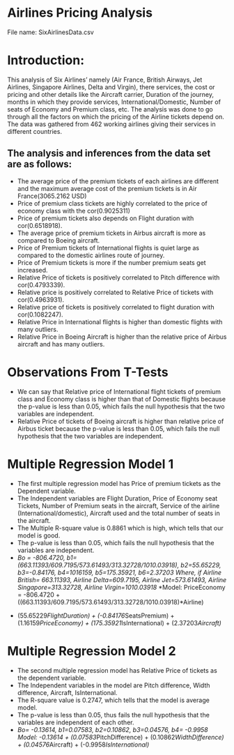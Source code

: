 # Airlines Pricing Analysis

File name: SixAirlinesData.csv

# Introduction: 
This analysis of Six Airlines’ namely (Air France, British Airways, Jet Airlines, Singapore Airlines, Delta and Virgin), there services, the cost or pricing and other details like the Aircraft carrier, Duration of the journey, months in which they provide services, International/Domestic, Number of seats of Economy and Premium class, etc. The analysis was done to go through all the factors on which the pricing of the Airline tickets depend on. The data was gathered from 462 working airlines giving their services in different countries.

## The analysis and inferences from the data set are as follows:
- The average price of the premium tickets of each airlines are different and the maximum average cost of the premium tickets is in Air France(3065.2162 USD)
- Price of premium class tickets are highly correlated to the price of economy class with the cor(0.9025311)
- Price of premium tickets also depends on Flight duration with cor(0.6518918).
- The average price of premium tickets in Airbus aircraft is more as compared to Boeing aircraft.
- Price of Premium tickets of International flights is quiet large as compared to the domestic airlines route of journey.
- Price of Premium tickets is more if the number premium seats get increased.
- Relative Price of tickets is positively correlated to Pitch difference with cor(0.4793339).
- Relative price is positively correlated to Relative Price of tickets with cor(0.4963931).
- Relative price of tickets is positively correlated to flight duration with cor(0.1082247).
- Relative Price in International flights is higher than domestic flights with many outliers.
- Relative Price in Boeing Aircraft is higher than the relative price of Airbus aircraft and has many outliers.

# Observations From T-Tests
- We can say that Relative price of International flight tickets of premium class and Economy class is higher than that of Domestic flights because the p-value is less than 0.05, which fails the null hypothesis that the two variables are independent.
- Relative Price of tickets of Boeing aircraft is higher than relative price of Airbus ticket because the p-value is less than 0.05, which fails the null hypothesis that the two variables are independent. 


# Multiple Regression Model 1
- The first multiple regression model has Price of premium tickets as the Dependent variable.
- The Independent variables are Flight Duration, Price of Economy seat Tickets, Number of Premium seats in the aircraft, Service of the airline (International/domestic), Aircraft used and the total number of seats in the aircraft.
- The Multiple R-square value is 0.8861 which is high, which tells that our model is good.
- The p-value is less than 0.05, which fails the null hypothesis that the variables are independent.
- *Bo = -806.4720, b1=(663.11393/609.7195/573.61493/313.32728/1010.03918), b2=55.65229, b3=-0.84176, b4=1016159, b5=175.35921, b6=2.37203 
Where, if Airline British= 663.11393, Airline Delta=609.7195, Airline Jet=573.61493, Airline Singapore=313.32728, Airline Virgin=1010.03918*
*Model: PriceEconomy = 
-806.4720 + ((663.11393/609.7195/573.61493/313.32728/1010.03918)*Airline)
+ (55.65229*FlightDuration) + (-0.84176*SeatsPremium) + (1.16159*PriceEconomy) + (175.35921*IsInternational) + (2.37203*Aircraft)*
 


# Multiple Regression Model 2
- The second multiple regression model has Relative Price of tickets as the dependent variable.
- The Independent variables in the model are Pitch difference, Width difference, Aircraft, IsInternational.
- The R-square value is 0.2747, which tells that the model is average model.
- The p-value is less than 0.05, thus fails the null hypothesis that the variables are independent of each other.
- *Bo= -0.13614, b1=0.07583, b2=0.10862, b3=0.04576, b4= -0.9958
Model: -0.13614 + (0.07583*PitchDifference) + (0.10862*WidthDifference) + (0.04576*Aircraft) + (-0.9958*IsInternational)*
      

   






